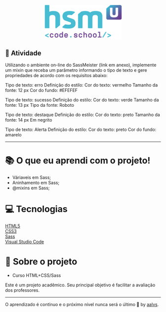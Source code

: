 <div align='center'>
<img src=".github/logo.png" width='250'>
</div>

## 🚀 Atividade

Utilizando o ambiente on-line do SassMeister (link em anexo), implemente um mixin que receba um parâmetro informando o tipo de texto e gere propriedades de acordo com os requisitos abaixo:

Tipo de texto:
erro
Definição do estilo:
Cor do texto: vermelho
Tamanho da fonte: 12 px
Cor do fundo: #EFEFEF

Tipo de texto:
sucesso
Definição do estilo:
Cor do texto: verde
Tamanho da fonte: 13 px
Tipo da fonte: Roboto

Tipo de texto:
destaque
Definição do estilo:
Cor do texto: preto
Tamanho da fonte: 14 px
Em negrito

Tipo de texto:
Alerta
Definição do estilo:
Cor do texto: preto
Cor do fundo: amarelo

---

# 📚 O que eu aprendi com o projeto!

- Váriaveis em Sass;
- Aninhamento em Sass;
- @mixins em Sass;

# 💻 Tecnologias

<a href='https://www.w3schools.com/html/'>HTML5</a>
<br/>
<a href='https://www.w3schools.com/css/'>CSS3</a>
<br/>
<a href='https://sass-lang.com/'>Sass</a>
<br/>
<a href='https://code.visualstudio.com/'>Visual Studio Code</a>
<br/>



# 📝 Sobre o projeto

- Curso HTML+CSS/Sass

Este é um projeto acadêmico. Seu principal objetivo é facilitar a avaliação dos professores.

---

O aprendizado é contínuo e o próximo nível nunca será o último 🚀 by [aalvs](https://app.rocketseat.com.br/me/aalvs).